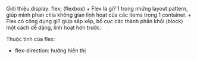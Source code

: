 Giới thiệu display: flex; (flexbox)
    + Flex là gì? 1 trong những layout pattern, giúp mình phan chia không gian linh hoạt của các items trong 1 container.
    + Flex có công dụng gì? giúp sắp xếp, bố cục các thành phần khối (block) một cách dễ dàng, linh hoạt hơn trước.

Thuộc tính của flex:

- flex-direction: hướng hiển thị